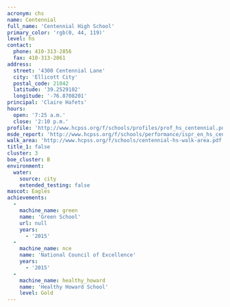```yaml
---
acronym: chs
name: Centennial
full_name: 'Centennial High School'
primary_color: 'rgb(0, 44, 119)'
level: hs
contact:
  phone: 410-313-2856
  fax: 410-313-2861
address:
  street: '4300 Centennial Lane'
  city: 'Ellicott City'
  postal_code: 21042
  latitude: '39.2529102'
  longitude: '-76.8708201'
principal: 'Claire Hafets'
hours:
  open: '7:25 a.m.'
  close: '2:10 p.m.'
profile: 'http://www.hcpss.org/f/schools/profiles/prof_hs_centennial.pdf'
msde_report: 'http://www.hcpss.org/f/schools/performance/ispr_en_hs_centennial.pdf'
walk_area: 'http://www.hcpss.org/f/schools/centennial-hs-walk-area.pdf'
title_1: false
cluster: 3
boe_cluster: B
environment:
  water:
    source: city
    extended_testing: false
mascot: Eagles
achievements:
  -
    machine_name: green
    name: 'Green School'
    url: null
    years:
      - '2015'
  -
    machine_name: nce
    name: 'National Council of Excellence'
    years:
      - '2015'
  -
    machine_name: healthy_howard
    name: 'Healthy Howard School'
    level: Gold
---
```

